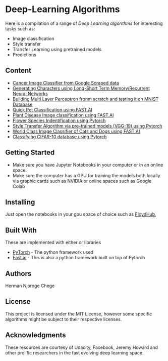 # Deep-Learning Algorithms

Here is a compilation of a range of *Deep Learning algorithms* for interesting tasks such as: 

- Image classification
- Style transfer
- Transfer Learning using pretrained models
- Predictions

## Content

- [Cancer Image Classifier from Google Scraped data](https://github.com/KenyanGeek/Deep-Learning/blob/master/Cancer_Image_Classifier_Using_Fastai_%26_Google_Data.ipynb)
- [Generating Characters using Long-Short Term Memory/Recurrent Neural Networks ](https://github.com/KenyanGeek/Deep-Learning/blob/master/Copy_of_Character_Level_RNN_Exercise.ipynb)
- [Building Multi Layer Perceptron fronm scratch and testing it on MNIST Database ](https://github.com/KenyanGeek/Deep-Learning/blob/master/Multi_Layer_Perceptron_Code_From_Scratch.ipynb)
- [Quick Pet Classification using FAST.AI](https://github.com/KenyanGeek/Deep-Learning/blob/master/Pet_Classifier.ipynb)
- [Plant Disease Image classification using FAST.AI](https://github.com/KenyanGeek/Deep-Learning/blob/master/Plant_Disease_Image_Classifier_with_Fast_ai.ipynb)
- [Flower Species Indentification using Pytorch](https://github.com/KenyanGeek/Deep-Learning/blob/master/Pytorch_Final_Implementation_.ipynb)
- [Style Transfer Algorithm via pre-trained models (VGG-19) using Pytorch ](https://github.com/KenyanGeek/Deep-Learning/blob/master/Style_Transfer_Solution.ipynb)
- [World Class Image Classifier of Cats and Dogs using FAST.AI ](https://github.com/KenyanGeek/Deep-Learning/blob/master/World_Class_Image_Classifier_with_Fast_ai.ipynb)
- [Classifying CIFAR-10 database using Pytorch ](https://github.com/KenyanGeek/Deep-Learning/blob/master/cifar10_cnn_exercise.ipynb)



## Getting Started

 - Make sure you have Jupyter Notebooks in your computer or in an online space.
 - Make sure the computer has a GPU for training the models both locally via graphic cards such as NVIDIA or online spaces such as  Google Colab

## Installing

Just open the notebooks in your gpu space of choice such as [FloydHub](https://www.floydhub.com/),


## Built With
These are implemented with either  or  libraries
* [PyTorch](https://pytorch.org/) - The python framework used
* [Fast.ai](https://www.fast.ai/) - This is also a python framework built on top of Pytorch

## Authors

Herman Njoroge Chege

## License

This project is licensed under the MIT License, however some specific algorithms might be subject to their respective licenses.

## Acknowledgments

These resources are courtesy of Udacity, Facebook, Jeremy Howard and other prolific researchers in the fast evolving deep learning space.
